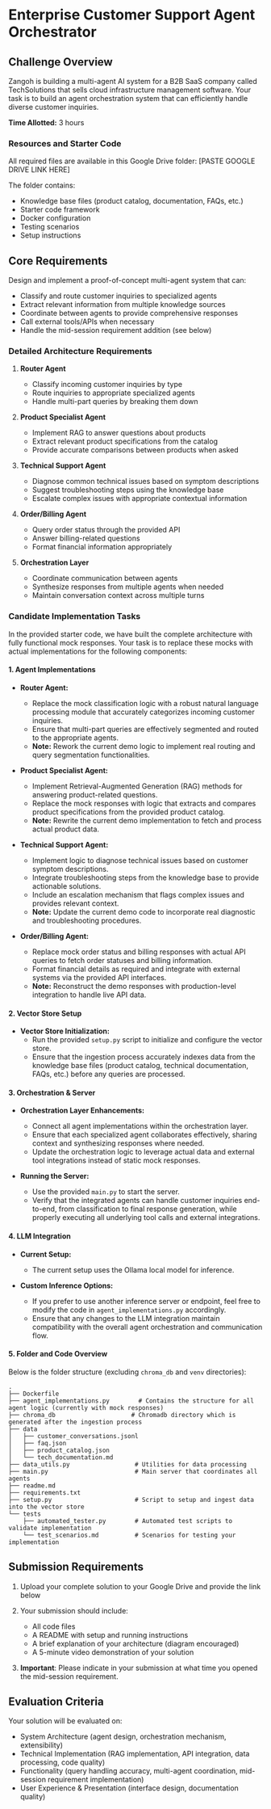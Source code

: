 # Enterprise Customer Support Agent Orchestrator

## Challenge Overview

Zangoh is building a multi-agent AI system for a B2B SaaS company called TechSolutions that sells cloud infrastructure management software. Your task is to build an agent orchestration system that can efficiently handle diverse customer inquiries.

**Time Allotted:** 3 hours

### Resources and Starter Code

All required files are available in this Google Drive folder: [PASTE GOOGLE DRIVE LINK HERE]

The folder contains:
- Knowledge base files (product catalog, documentation, FAQs, etc.)
- Starter code framework
- Docker configuration
- Testing scenarios
- Setup instructions

## Core Requirements

Design and implement a proof-of-concept multi-agent system that can:
- Classify and route customer inquiries to specialized agents
- Extract relevant information from multiple knowledge sources
- Coordinate between agents to provide comprehensive responses
- Call external tools/APIs when necessary
- Handle the mid-session requirement addition (see below)

### Detailed Architecture Requirements

1. **Router Agent**
   - Classify incoming customer inquiries by type
   - Route inquiries to appropriate specialized agents
   - Handle multi-part queries by breaking them down

2. **Product Specialist Agent**
   - Implement RAG to answer questions about products
   - Extract relevant product specifications from the catalog
   - Provide accurate comparisons between products when asked

3. **Technical Support Agent**
   - Diagnose common technical issues based on symptom descriptions
   - Suggest troubleshooting steps using the knowledge base
   - Escalate complex issues with appropriate contextual information

4. **Order/Billing Agent**
   - Query order status through the provided API
   - Answer billing-related questions
   - Format financial information appropriately

5. **Orchestration Layer**
   - Coordinate communication between agents
   - Synthesize responses from multiple agents when needed
   - Maintain conversation context across multiple turns


### Candidate Implementation Tasks

In the provided starter code, we have built the complete architecture with fully functional mock responses. Your task is to replace these mocks with actual implementations for the following components:

#### 1. Agent Implementations

- **Router Agent:**
  - Replace the mock classification logic with a robust natural language processing module that accurately categorizes incoming customer inquiries.
  - Ensure that multi-part queries are effectively segmented and routed to the appropriate agents.
  - **Note:** Rework the current demo logic to implement real routing and query segmentation functionalities.

- **Product Specialist Agent:**
  - Implement Retrieval-Augmented Generation (RAG) methods for answering product-related questions.
  - Replace the mock responses with logic that extracts and compares product specifications from the provided product catalog.
  - **Note:** Rewrite the current demo implementation to fetch and process actual product data.

- **Technical Support Agent:**
  - Implement logic to diagnose technical issues based on customer symptom descriptions.
  - Integrate troubleshooting steps from the knowledge base to provide actionable solutions.
  - Include an escalation mechanism that flags complex issues and provides relevant context.
  - **Note:** Update the current demo code to incorporate real diagnostic and troubleshooting procedures.

- **Order/Billing Agent:**
  - Replace mock order status and billing responses with actual API queries to fetch order statuses and billing information.
  - Format financial details as required and integrate with external systems via the provided API interfaces.
  - **Note:** Reconstruct the demo responses with production-level integration to handle live API data.

#### 2. Vector Store Setup

- **Vector Store Initialization:**
  - Run the provided `setup.py` script to initialize and configure the vector store.
  - Ensure that the ingestion process accurately indexes data from the knowledge base files (product catalog, technical documentation, FAQs, etc.) before any queries are processed.

#### 3. Orchestration & Server

- **Orchestration Layer Enhancements:**
  - Connect all agent implementations within the orchestration layer.
  - Ensure that each specialized agent collaborates effectively, sharing context and synthesizing responses where needed.
  - Update the orchestration logic to leverage actual data and external tool integrations instead of static mock responses.

- **Running the Server:**
  - Use the provided `main.py` to start the server.
  - Verify that the integrated agents can handle customer inquiries end-to-end, from classification to final response generation, while properly executing all underlying tool calls and external integrations.

#### 4. LLM Integration

- **Current Setup:**
  - The current setup uses the Ollama local model for inference.
  
- **Custom Inference Options:**
  - If you prefer to use another inference server or endpoint, feel free to modify the code in `agent_implementations.py` accordingly.
  - Ensure that any changes to the LLM integration maintain compatibility with the overall agent orchestration and communication flow.


#### 5. Folder and Code Overview

Below is the folder structure (excluding `chroma_db` and `venv` directories):
```
.
├── Dockerfile
├── agent_implementations.py        # Contains the structure for all agent logic (currently with mock responses)
├── chroma_db                     # Chromadb directory which is generated after the ingestion process
├── data
│   ├── customer_conversations.jsonl
│   ├── faq.json
│   ├── product_catalog.json
│   └── tech_documentation.md
├── data_utils.py                  # Utilities for data processing
├── main.py                        # Main server that coordinates all agents
├── readme.md
├── requirements.txt
├── setup.py                       # Script to setup and ingest data into the vector store
└── tests
    ├── automated_tester.py        # Automated test scripts to validate implementation
    └── test_scenarios.md          # Scenarios for testing your implementation

```

## Submission Requirements

1. Upload your complete solution to your Google Drive and provide the link below
2. Your submission should include:
   - All code files
   - A README with setup and running instructions
   - A brief explanation of your architecture (diagram encouraged)
   - A 5-minute video demonstration of your solution

3. **Important**: Please indicate in your submission at what time you opened the mid-session requirement.

## Evaluation Criteria

Your solution will be evaluated on:
- System Architecture (agent design, orchestration mechanism, extensibility)
- Technical Implementation (RAG implementation, API integration, data processing, code quality)
- Functionality (query handling accuracy, multi-agent coordination, mid-session requirement implementation)
- User Experience & Presentation (interface design, documentation quality)
